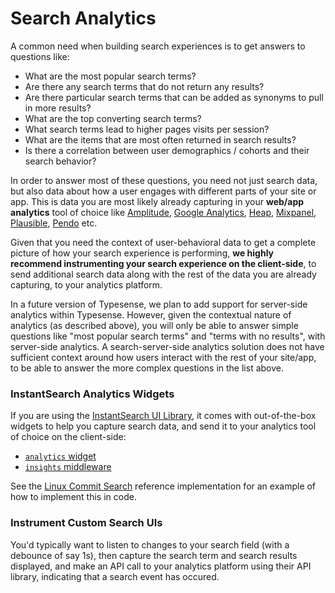 # Search Analytics

A common need when building search experiences is to get answers to questions like:

- What are the most popular search terms?
- Are there any search terms that do not return any results?
- Are there particular search terms that can be added as synonyms to pull in more results?
- What are the top converting search terms? 
- What search terms lead to higher pages visits per session? 
- What are the items that are most often returned in search results?
- Is there a correlation between user demographics / cohorts and their search behavior?

In order to answer most of these questions, you need not just search data, but also data about how a user engages with different parts of your site or app. 
This is data you are most likely already capturing in your **web/app analytics** tool of choice like [Amplitude](https://amplitude.com/), [Google Analytics](https://marketingplatform.google.com/about/analytics/), [Heap](https://heap.io/), [Mixpanel](https://mixpanel.com/), [Plausible](https://plausible.io/), [Pendo](https://www.pendo.io/) etc.

Given that you need the context of user-behavioral data to get a complete picture of how your search experience is performing, 
**we highly recommend instrumenting your search experience on the client-side**, to send additional search data along with the rest of the data you are already capturing, to your analytics platform.

In a future version of Typesense, we plan to add support for server-side analytics within Typesense. 
However, given the contextual nature of analytics (as described above), you will only be able to answer simple questions like "most popular search terms" and "terms with no results", with server-side analytics.
A search-server-side analytics solution does not have sufficient context around how users interact with the rest of your site/app, to be able to answer the more complex questions in the list above.

### InstantSearch Analytics Widgets

If you are using the [InstantSearch UI Library](./search-ui-components.md), it comes with out-of-the-box widgets to help you capture search data, and send it to your analytics tool of choice on the client-side:

- [`analytics` widget](https://www.algolia.com/doc/api-reference/widgets/analytics/js/)
- [`insights` middleware](https://www.algolia.com/doc/api-reference/widgets/insights/js/)

See the [Linux Commit Search](./reference-implementations/linux-commits-search.md) reference implementation for an example of how to implement this in code.

### Instrument Custom Search UIs

You'd typically want to listen to changes to your search field (with a debounce of say 1s), then capture the search term and search results displayed, and make an API call to your analytics platform using their API library, indicating that a search event has occured.
